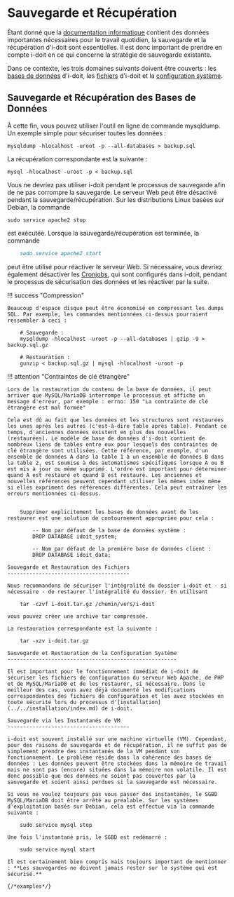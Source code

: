 # Sauvegarde et Récupération

Étant donné que la [documentation informatique](../../glossary.md) contient des données importantes nécessaires pour le travail quotidien, la sauvegarde et la récupération d'i-doit sont essentielles. Il est donc important de prendre en compte i-doit en ce qui concerne la stratégie de sauvegarde existante.

Dans ce contexte, les trois domaines suivants doivent être couverts : les [bases de données](index.md) d'i-doit, les [fichiers](index.md) d'i-doit et la [configuration système](index.md).

Sauvegarde et Récupération des Bases de Données
--------------------------------

À cette fin, vous pouvez utiliser l'outil en ligne de commande mysqldump. Un exemple simple pour sécuriser toutes les données :

    mysqldump -hlocalhost -uroot -p --all-databases > backup.sql

La récupération correspondante est la suivante :

    mysql -hlocalhost -uroot -p < backup.sql

Vous ne devriez pas utiliser i-doit pendant le processus de sauvegarde afin de ne pas corrompre la sauvegarde. Le serveur Web peut être désactivé pendant la sauvegarde/récupération. Sur les distributions Linux basées sur Debian, la commande

    sudo service apache2 stop

est exécutée. Lorsque la sauvegarde/récupération est terminée, la commande  

```markdown
    sudo service apache2 start
```

peut être utilisé pour réactiver le serveur Web. Si nécessaire, vous devriez également désactiver les [Cronjobs](../../automation-and-integration/cli/index.md), qui sont configurés dans i-doit, pendant le processus de sécurisation des données et les réactiver par la suite.

!!! success "Compression"

    Beaucoup d'espace disque peut être économisé en compressant les dumps SQL. Par exemple, les commandes mentionnées ci-dessus pourraient ressembler à ceci :

        # Sauvegarde :
        mysqldump -hlocalhost -uroot -p --all-databases | gzip -9 > backup.sql.gz

        # Restauration :
        gunzip < backup.sql.gz | mysql -hlocalhost -uroot -p

!!! attention "Contraintes de clé étrangère"

    Lors de la restauration du contenu de la base de données, il peut arriver que MySQL/MariaDB interrompe le processus et affiche un message d'erreur, par exemple : errno: 150 "La contrainte de clé étrangère est mal formée"

    Cela est dû au fait que les données et les structures sont restaurées les unes après les autres (c'est-à-dire table après table). Pendant ce temps, d'anciennes données existent en plus des nouvelles (restaurées). Le modèle de base de données d'i-doit contient de nombreux liens de tables entre eux pour lesquels des contraintes de clé étrangère sont utilisées. Cette référence, par exemple, d'un ensemble de données A dans la table 1 à un ensemble de données B dans la table 2, est soumise à des automatismes spécifiques lorsque A ou B est mis à jour ou même supprimé. L'ordre est important pour déterminer quand A est restauré et quand B est restauré. Les anciennes et nouvelles références peuvent cependant utiliser les mêmes index même si elles expriment des références différentes. Cela peut entraîner les erreurs mentionnées ci-dessus.
```

    Supprimer explicitement les bases de données avant de les restaurer est une solution de contournement appropriée pour cela :

        -- Nom par défaut de la base de données système :
        DROP DATABASE idoit_system;

        -- Nom par défaut de la première base de données client :
        DROP DATABASE idoit_data;

Sauvegarde et Restauration des Fichiers
---------------------------------------

Nous recommandons de sécuriser l'intégralité du dossier i-doit et - si nécessaire - de restaurer l'intégralité du dossier. En utilisant

    tar -czvf i-doit.tar.gz /chemin/vers/i-doit

vous pouvez créer une archive tar compressée.

La restauration correspondante est la suivante :

    tar -xzv i-doit.tar.gz

Sauvegarde et Restauration de la Configuration Système
------------------------------------------------------

Il est important pour le fonctionnement immédiat de i-doit de sécuriser les fichiers de configuration du serveur Web Apache, de PHP et de MySQL/MariaDB et de les restaurer, si nécessaire. Dans le meilleur des cas, vous avez déjà documenté les modifications correspondantes des fichiers de configuration et les avez stockées en toute sécurité lors du processus d'[installation](../../installation/index.md) de i-doit.

Sauvegarde via les Instantanés de VM
---------------------------------------

i-doit est souvent installé sur une machine virtuelle (VM). Cependant, pour des raisons de sauvegarde et de récupération, il ne suffit pas de simplement prendre des instantanés de la VM pendant son fonctionnement. Le problème réside dans la cohérence des bases de données : Les données peuvent être stockées dans la mémoire de travail mais ne sont pas (encore) situées dans la mémoire non volatile. Il est donc possible que des données ne soient pas couvertes par la sauvegarde et soient ainsi perdues si la sauvegarde est nécessaire.

Si vous ne voulez toujours pas vous passer des instantanés, le SGBD MySQL/MariaDB doit être arrêté au préalable. Sur les systèmes d'exploitation basés sur Debian, cela est effectué via la commande suivante :

    sudo service mysql stop

Une fois l'instantané pris, le SGBD est redémarré :

    sudo service mysql start

Il est certainement bien compris mais toujours important de mentionner : **Les sauvegardes ne doivent jamais rester sur le système qui est sécurisé.**

{/*examples*/}

